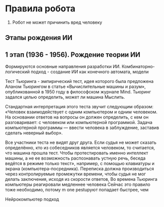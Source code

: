 # Правила робота
1. Робот не может причинить вред человеку

## Этапы рождения ИИ
## 1 этап (1936 - 1956). Рождение теории ИИ
Формируются основные направления разработки ИИ.
Комбинаторно-логический подход - создание ИИ как конечного автомата, модели 

Тест Тьюринга - эмпирический тест, идея которого была предложена Аланом Тьюрингом в статье «Вычислительные машины и разум», опубликованной в 1950 году в философском журнале Mind. Тьюринг задался целью определить, может ли машина Мыслить.

Стандартная интерпретация этого теста звучит следующим образом: «Человек взаимодействует с одним компьютером и одним человеком. На основании ответов на вопросы он должен определить, с кем он разговаривает: с человеком или компьютерной программой. Задача компьютерной программы — ввести человека в заблуждение, заставив сделать неверный выбор».

Все участники теста не видят друг друга. Если судья не может сказать определённо, кто из собеседников является человеком, то считается, что машина прошла тест. Чтобы протестировать именно интеллект машины, а не ее возможность распознавать устную речь, беседа ведётся в режиме только текст», например, с помощью клавиатуры и экрана (компьютера-посредника). Переписка должна производиться через контролируемые промежутки времени, чтобы судья не мог делать заключения, исходя из скорости ответов, Во времена Тьюринга компьютеры реагировали медленнее человека Сейчас это правило тоже необходимо, потомy m one pestuруют попадает быстрее, чем

Нейрокомпьютер подход 

##